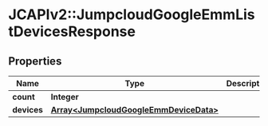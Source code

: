 # JCAPIv2::JumpcloudGoogleEmmListDevicesResponse

## Properties
Name | Type | Description | Notes
------------ | ------------- | ------------- | -------------
**count** | **Integer** |  | [optional] 
**devices** | [**Array&lt;JumpcloudGoogleEmmDeviceData&gt;**](JumpcloudGoogleEmmDeviceData.md) |  | [optional] 


